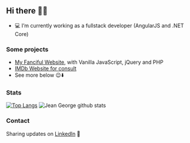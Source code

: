 ## Hi there 👋😄

- 💻 I’m currently working as a fullstack developer (AngularJS and .NET Core)

### Some projects 
- [My Fanciful Website](http://jeangeorge.tk/), with Vanilla JavaScript, jQuery and PHP
- [IMDb Website for consult](https://ibd-movie-lens-frontend.herokuapp.com/#/filmes)
- See more below 😉⬇️

### Stats
[![Top Langs](https://github-readme-stats.vercel.app/api/top-langs/?username=jeanGeorge&layout=compact)](https://github.com/anuraghazra/github-readme-stats) ![Jean George github stats](https://github-readme-stats.vercel.app/api?username=jeanGeorge&count_private=true&show_icons=true&hide_title=true)

### Contact
Sharing updates on <a href="https://www.linkedin.com/in/jean-george/">LinkedIn</a> 💼
